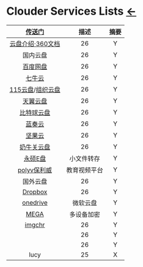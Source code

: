 # Clouder Services Lists  [←](index.md)

| [传送门](../navigation.md#sp) | 描述 | 摘要 |
|:---:|:---:|:---:|
| [云盘介绍·360文档](http://www.360doc.com/content/13/0620/11/325430_294237609.shtml) | 26 | Y |
| 国内云盘 | 26 | Y |
| [百度网盘](https://pan.baidu.com/disk/home?errno=0&errmsg=Auth%20Login%20Sucess&&bduss=&ssnerror=0#/all?path=%2F&vmode=list) | 26 | Y |
| [七牛云](https://www.qiniu.com/) | 26 | Y |
| [115云盘](https://115.com/)/[组织云盘](https://yun.115.com/) | 26 | Y |
| [天翼云盘](https://cloud.189.cn/t/Av67NvmEJVBv) | 26 | Y |
| [比特球云盘](https://pan.bitqiu.com/) | 26 | Y |
| [蓝奏云](https://pc.woozooo.com/account.php?action=login&ref=/mydisk.php) | 26 | Y |
| [坚果云](https://www.jianguoyun.com/p/DVcTl84Q98n8BRjFlx4) | 26 | Y |
| [奶牛关云盘](https://zhaooolee.cowtransfer.com/) | 26 | Y |
| [永硕E盘](http://rensi.ys168.com/) | 小文件转存 | Y |
| [polyv保利威](https://my.polyv.net/v3/login/) | 教育视频平台 | Y |
| 国外云盘 | 26 | Y |
| [Dropbox](https://www.dropbox.com/login?cont=https%3A%2F%2Fwww.dropbox.com%2Fh) | 26 | Y |
| [onedrive](https://onedrive.live.com/?id=root&cid=D702FA97AA60D8CB) | 微软云盘 | Y |
| [MEGA](https://mega.nz/fm/XoFHjarT) | 多设备加密 | Y |
| [imgchr](https://imgchr.com/ambroseren) | 26 | Y |
| []() | 26 | Y |
| []() | 26 | Y |
| lucy | 25 | X |

